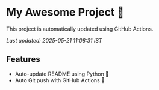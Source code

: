 # My Awesome Project 🚀

This project is automatically updated using GitHub Actions.

_Last updated: 2025-05-21 11:08:31 IST_

## Features
- Auto-update README using Python 🐍
- Auto Git push with GitHub Actions 🤖

